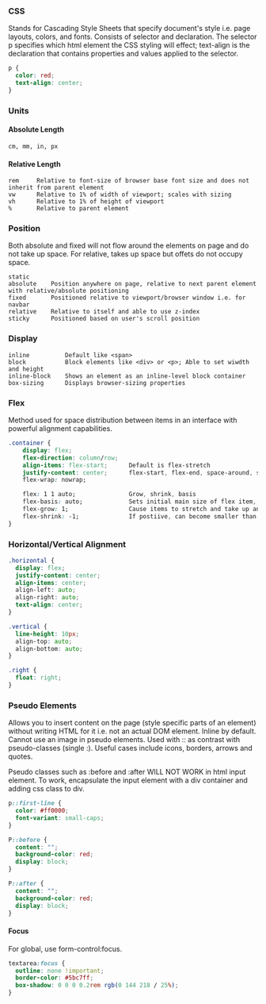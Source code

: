 ### CSS

Stands for Cascading Style Sheets that specify document's style i.e. page layouts, colors, and fonts. Consists of selector and declaration. The selector p specifies which html element the CSS styling will effect; text-align is the declaration that contains properties and values applied to the selector.

```css
p {
  color: red;
  text-align: center;
}
```

### Units

#### Absolute Length

```
cm, mm, in, px
```

#### Relative Length

```
rem     Relative to font-size of browser base font size and does not inherit from parent element
vw      Relative to 1% of width of viewport; scales with sizing
vh      Relative to 1% of height of viewport
%       Relative to parent element
```

### Position

Both absolute and fixed will not flow around the elements on page and do not take up space. For relative, takes up space but offets do not occupy space.

```
static
absolute    Position anywhere on page, relative to next parent element with relative/absolute positioning
fixed       Positioned relative to viewport/browser window i.e. for navbar
relative    Relative to itself and able to use z-index
sticky      Positioned based on user's scroll position
```

### Display

```
inline          Default like <span>
block           Block elements like <div> or <p>; Able to set wiwdth and height
inline-block    Shows an element as an inline-level block container
box-sizing      Displays browser-sizing properties
```

### Flex

Method used for space distribution between items in an interface with powerful alignment capabilities.

```css
.container {
    display: flex;
    flex-direction: column/row;
    align-items: flex-start;      Default is flex-stretch
    justify-content: center;      flex-start, flex-end, space-around, space-between, space-evenly
    flex-wrap: nowrap;

    flex: 1 1 auto;               Grow, shrink, basis
    flex-basis: auto;             Sets initial main size of flex item, else content size
    flex-grow: 1;                 Cause items to stretch and take up any available space
    flex-shrink: -1;              If postiive, can become smaller than flex-basis if insufficient space
}
```

### Horizontal/Vertical Alignment

```css
.horizontal {
  display: flex;
  justify-content: center;
  align-items: center;
  align-left: auto;
  align-right: auto;
  text-align: center;
}

.vertical {
  line-height: 10px;
  align-top: auto;
  align-bottom: auto;
}

.right {
  float: right;
}
```

### Pseudo Elements

Allows you to insert content on the page (style specific parts of an element) without writing HTML for it i.e. not an actual DOM element. Inline by default. Cannot use an image in pseudo elements. Used with :: as contrast with pseudo-classes (single :). Useful cases include icons, borders, arrows and quotes.

Pseudo classes such as :before and :after WILL NOT WORK in html input element. To work, encapsulate the input element with a div container and adding css class to div.

```css
p::first-line {
  color: #ff0000;
  font-variant: small-caps;
}

P::before {
  content: "";
  background-color: red;
  display: block;
}

P::after {
  content: "";
  background-color: red;
  display: block;
}
```

#### Focus

For global, use form-control:focus.

```css
textarea:focus {
  outline: none !important;
  border-color: #5bc7ff;
  box-shadow: 0 0 0 0.2rem rgb(0 144 218 / 25%);
}
```
